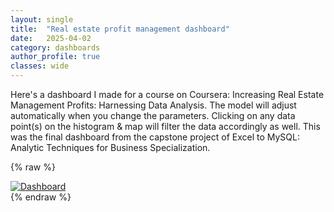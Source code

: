 ```yaml
---
layout: single
title:  "Real estate profit management dashboard"
date:   2025-04-02
category: dashboards
author_profile: true
classes: wide
---
```

Here's a dashboard I made for a course on Coursera: Increasing Real Estate Management Profits: Harnessing Data Analysis. The model will adjust automatically when you change the parameters. Clicking on any data point(s) on the histogram & map will filter the data accordingly as well. This was the final dashboard from the capstone project of Excel to MySQL: Analytic Techniques for Business Specialization.

{% raw %}
<div class='tableauPlaceholder' id='viz1743856539387' style='position: relative'>
  <noscript><a href='#'><img alt='Dashboard ' src='https:&#47;&#47;public.tableau.com&#47;static&#47;images&#47;Wa&#47;WatershedDashboard_17430816568260&#47;Dashboard&#47;1_rss.png' style='border: none' /></a></noscript>
  <object class='tableauViz'  style='display:none;'>
    <param name='host_url' value='https%3A%2F%2Fpublic.tableau.com%2F' />
    <param name='embed_code_version' value='3' />
    <param name='site_root' value='' />
    <param name='name' value='WatershedDashboard_17430816568260&#47;Dashboard' />
    <param name='tabs' value='no' />
    <param name='toolbar' value='yes' />
    <param name='static_image' value='https:&#47;&#47;public.tableau.com&#47;static&#47;images&#47;Wa&#47;WatershedDashboard_17430816568260&#47;Dashboard&#47;1.png' />
    <param name='animate_transition' value='yes' />
    <param name='display_static_image' value='yes' />
    <param name='display_spinner' value='yes' />
    <param name='display_overlay' value='yes' />
    <param name='display_count' value='yes' />
    <param name='language' value='en-US' />
    <param name='filter' value='publish=yes' />
  </object>
</div>
<script type='text/javascript'>
  var divElement = document.getElementById('viz1743856539387');
  var vizElement = divElement.getElementsByTagName('object')[0];
  if ( divElement.offsetWidth > 800 ) { vizElement.style.width='1169px';vizElement.style.height='854px';}
  else if ( divElement.offsetWidth > 500 ) { vizElement.style.width='1169px';vizElement.style.height='854px';}
  else { vizElement.style.width='100%';vizElement.style.height='3077px';}
  var scriptElement = document.createElement('script');
  scriptElement.src = 'https://public.tableau.com/javascripts/api/viz_v1.js';
  vizElement.parentNode.insertBefore(scriptElement, vizElement);
</script>
{% endraw %}
